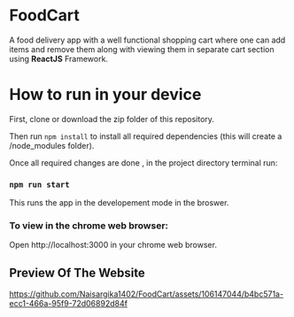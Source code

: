 # FoodCart
A food delivery app with a well functional shopping cart where one can add items and remove them along with viewing them in separate cart section using **ReactJS** Framework.

# How to run in your device
First, clone or download the zip folder of this repository.

Then run `npm install` to install all required dependencies (this will create a /node_modules folder).

Once all required changes are done , in the project directory terminal run:
### `npm run start`
This runs the app in the developement mode in the broswer.

### To view in the chrome web browser:
Open http://localhost:3000 in your chrome web browser.

## Preview Of The Website

https://github.com/Naisargika1402/FoodCart/assets/106147044/b4bc571a-ecc1-466a-95f9-72d06892d84f



